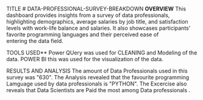 TITLE # DATA-PROFESSIONAL-SURVEY-BREAKDOWN
**OVERVIEW**
This dashboard provides insights from a survey of data professionals, highlighting demographics, average salaries by job title, and satisfaction levels with work-life balance and salaries. It also showcases participants’ favorite programming languages and their perceived ease of entering the data field.

TOOLS USED**
Power QUery was used for CLEANING and Modeling of the data.
POWER BI this was used for the visualization of the data.

RESULTS AND ANALYSIS
The amount of Data Professionals used in this survey was "630".
The Analysis revealed that the favourite programming Lamguage used by data professionals is "PYTHON".
The Excercise also reveals that Data Scientists are Paid the most among Data professionals .
